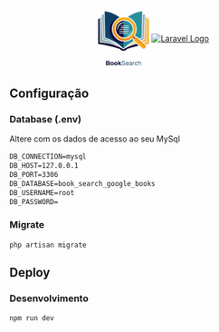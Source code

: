 <div align="center" style="display:flex; justify-content:center; align-items:center;">
    <a href="https://github.com/johnata/book-search-google-books" target="_blank">
        <img src="https://github.com/johnata/book-search-google-books/blob/main/resources/assets/img/logo.png?raw=true" width="100" alt="Logo">
    </a>
    <a href="https://laravel.com" target="_blank">
        <img src="https://raw.githubusercontent.com/laravel/art/master/logo-lockup/5%20SVG/2%20CMYK/1%20Full%20Color/laravel-logolockup-cmyk-red.svg" width="200" alt="Laravel Logo">
    </a>
</div>

## Configuração

### Database (.env)

Altere com os dados de acesso ao seu MySql

```
DB_CONNECTION=mysql
DB_HOST=127.0.0.1
DB_PORT=3306
DB_DATABASE=book_search_google_books
DB_USERNAME=root
DB_PASSWORD=
```

### Migrate

```
php artisan migrate
```

## Deploy

### Desenvolvimento

```
npm run dev
```
